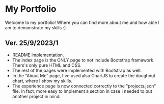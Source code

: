 # My Portfolio

Welcome to my portfolio! Where you can find more about me and how able I am to demonstrate my skills :)

## Ver. 25/9/2023/1

- README implementation.
- The index page is the ONLY page to not include Bootstrap framework. Thers's only pure HTML and CSS.
- The rest of the pages were implemented with Bootstrap as well.
- In the "About Me" page, I've used also ChartJS to create the doughnut chart, where I show my skills.
- The experience page is now connected correctly to the "projects.json" file. In fact, more easy to implement a section in case I needed to put another project in mind.
